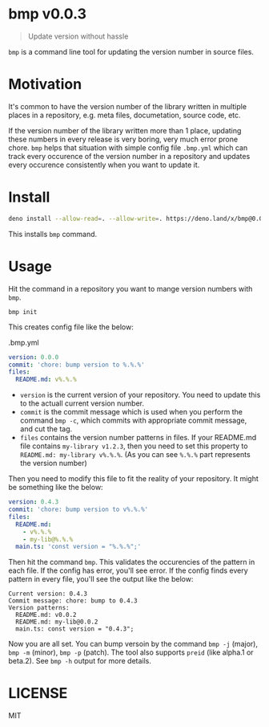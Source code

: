 # bmp v0.0.3

> Update version without hassle

`bmp` is a command line tool for updating the version number in source files.

# Motivation

It's common to have the version number of the library written in multiple places in a repository, e.g. meta files, documetation, source code, etc.

If the version number of the library written more than 1 place, updating these numbers in every release is very boring, very much error prone chore. `bmp` helps that situation with simple config file `.bmp.yml` which can track every occurence of the version number in a repository and updates every occurence consistently when you want to update it.

# Install

```sh
deno install --allow-read=. --allow-write=. https://deno.land/x/bmp@0.0.3/cli.ts
```

This installs `bmp` command.

# Usage

Hit the command in a repository you want to mange version numbers with `bmp`.

```
bmp init
```

This creates config file like the below:

.bmp.yml

```yaml
version: 0.0.0
commit: 'chore: bump version to %.%.%'
files:
  README.md: v%.%.%
```

- `version` is the current version of your repository. You need to update this to the actuall current version number.
- `commit` is the commit message which is used when you perform the command `bmp -c`, which commits with appropriate commit message, and cut the tag.
- `files` contains the version number patterns in files. If your README.md file contains `my-library v1.2.3`, then you need to set this property to `README.md: my-library v%.%.%`. (As you can see `%.%.%` part represents the version number)

Then you need to modify this file to fit the reality of your repository. It might be something like the below:

```yaml
version: 0.4.3
commit: 'chore: bump version to v%.%.%'
files:
  README.md:
    - v%.%.%
    - my-lib@%.%.%
  main.ts: 'const version = "%.%.%";'
```

Then hit the command `bmp`. This validates the occurencies of the pattern in each file. If the config has error, you'll see error. If the config finds every pattern in every file, you'll see the output like the below:

```
Current version: 0.4.3
Commit message: chore: bump to 0.4.3
Version patterns:
  README.md: v0.0.2
  README.md: my-lib@0.0.2
  main.ts: const version = "0.4.3";
```

Now you are all set. You can bump versoin by the command `bmp -j` (major), `bmp -m` (minor), `bmp -p` (patch). The tool also supports `preid` (like alpha.1 or beta.2). See `bmp -h` output for more details.

# LICENSE

MIT
